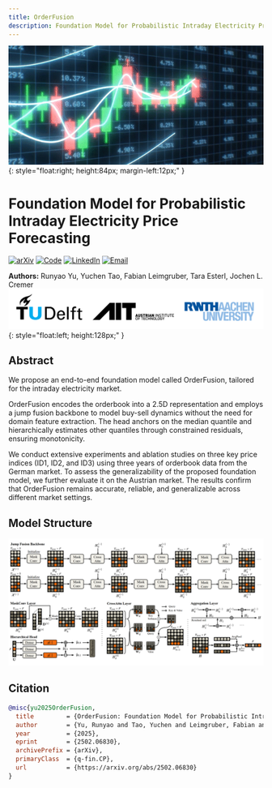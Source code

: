 ```yaml
---
title: OrderFusion 
description: Foundation Model for Probabilistic Intraday Electricity Price Forecasting
---
```


![teaser](assets/Trade.gif){: style="float:right; height:84px; margin-left:12px;" }
# Foundation Model for Probabilistic Intraday Electricity Price Forecasting
<div style="clear:both;"></div>

[![arXiv](https://img.shields.io/badge/arXiv-2502.06830-b31b1b.svg)](https://arxiv.org/abs/2502.06830)
[![Code](https://img.shields.io/badge/GitHub-Repository-181717.svg)](https://github.com/runyao-yu/OrderFusion)
[![LinkedIn](https://img.shields.io/badge/LinkedIn-Connect-0A66C2?logo=linkedin&logoColor=white)](https://www.linkedin.com/in/runyao-yu/)
[![Email](https://img.shields.io/badge/Email-Contact-D14836?logo=gmail&logoColor=white)](mailto:runyao.yu@tudelft.nl)

**Authors:** Runyao Yu, Yuchen Tao, Fabian Leimgruber, Tara Esterl, Jochen L. Cremer
![Affiliations](assets/affiliations.PNG){: style="float:left; height:128px;" }

## Abstract
We propose an end-to-end foundation model called OrderFusion, tailored for the intraday electricity market. 

OrderFusion encodes the orderbook into a 2.5D representation and employs a jump fusion backbone to model buy-sell dynamics without the need for domain feature extraction. The head anchors on the median quantile and hierarchically estimates other quantiles through constrained residuals, ensuring monotonicity. 

We conduct extensive experiments and ablation studies on three key price indices (ID1, ID2, and ID3) using three years of orderbook data from the German market. To assess the generalizability of the proposed foundation model, we further evaluate it on the Austrian market. The results confirm that OrderFusion remains accurate, reliable, and generalizable across different market settings.

## Model Structure
![Model structure](assets/model_structure.PNG)

## Citation

```bibtex
@misc{yu2025OrderFusion,
  title         = {OrderFusion: Foundation Model for Probabilistic Intraday Electricity Price Forecasting Using Orderbook},
  author        = {Yu, Runyao and Tao, Yuchen and Leimgruber, Fabian and Esterl, Tara and Cremer, Jochen L.},
  year          = {2025},
  eprint        = {2502.06830},
  archivePrefix = {arXiv},
  primaryClass  = {q-fin.CP},
  url           = {https://arxiv.org/abs/2502.06830}
}
```
